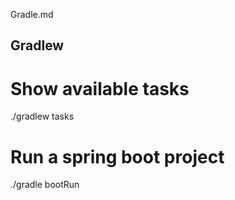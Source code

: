 Gradle.md

## Gradlew

# Show available tasks
./gradlew tasks 

# Run a spring boot project
./gradle bootRun